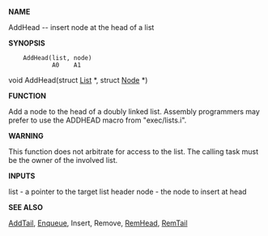 
**NAME**

AddHead -- insert node at the head of a list

**SYNOPSIS**

```
    AddHead(list, node)
            A0    A1

```
void AddHead(struct [List](List) *, struct [Node](Node) *)

**FUNCTION**

Add a node to the head of a doubly linked list. Assembly
programmers may prefer to use the ADDHEAD macro from
&#034;exec/lists.i&#034;.

**WARNING**

This function does not arbitrate for access to the list.  The
calling task must be the owner of the involved list.

**INPUTS**

list - a pointer to the target list header
node - the node to insert at head

**SEE ALSO**

[AddTail](AddTail), [Enqueue](Enqueue), Insert, Remove, [RemHead](RemHead), [RemTail](RemTail)
